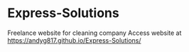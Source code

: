 # Express-Solutions
Freelance website for cleaning company
Access website at https://andyg817.github.io/Express-Solutions/
